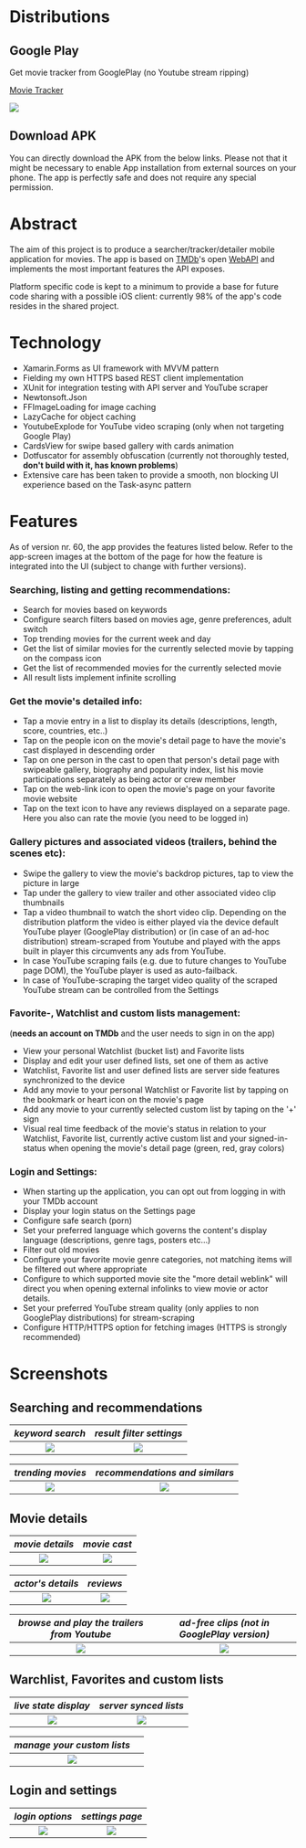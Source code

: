 # Distributions
## Google Play
Get movie tracker from GooglePlay (no Youtube stream ripping)

[Movie Tracker](https://play.google.com/store/apps/details?id=org.janos.jung)

![](/Documentation_images/gplay.png)

## Download APK

You can directly download the APK from the below links. 
Please not that it might be necessary to enable App installation from external sources on your phone. The app is perfectly safe and does not require any special permission.



# Abstract 

The aim of this project is to produce a searcher/tracker/detailer mobile application for movies. The app is based on [TMDb](https://www.themoviedb.org/)'s open [WebAPI](https://developers.themoviedb.org/3/getting-started/introduction) and implements the most important features the API exposes.

Platform specific code is kept to a minimum to provide a base for future code sharing with a possible iOS client: currently 98% of the app's code resides in the shared project. 

# Technology

* Xamarin.Forms as UI framework with MVVM pattern
* Fielding my own HTTPS based REST client implementation 
* XUnit for integration testing with API server and YouTube scraper
* Newtonsoft.Json
* FFImageLoading for image caching
* LazyCache for object caching
* YoutubeExplode for YouTube video scraping (only when not targeting Google Play)
* CardsView for swipe based gallery with cards animation
* Dotfuscator for assembly obfuscation (currently not thoroughly tested, **don't build with it, has known problems**)
* Extensive care has been taken to provide a smooth, non blocking UI experience based on the Task-async pattern

# Features

As of version nr. 60, the app provides the features listed below. Refer to the app-screen images at the bottom of the page for how the feature is integrated into the UI (subject to change with further versions).


### Searching, listing and getting recommendations:

* Search for movies based on keywords
* Configure search filters based on movies age, genre preferences, adult switch
* Top trending movies for the current week and day 
* Get the list of similar movies for the currently selected movie by tapping on the compass icon
* Get the list of recommended movies for the currently selected movie
* All result lists implement infinite scrolling  

### Get the movie's detailed info:  

* Tap a movie entry in a list to display its details (descriptions, length, score, countries, etc..)
* Tap on the people icon on the movie's detail page to have the movie's cast displayed in descending order 
* Tap on one person in the cast to open that person's detail page with swipeable gallery, biography and popularity index, list his movie participations separately as being actor or crew member 
* Tap on the web-link icon to open the movie's page on your favorite movie website 
* Tap on the text icon to have any reviews displayed on a separate page. Here you also can rate the movie (you need to be logged in)

### Gallery pictures and associated videos (trailers, behind the scenes etc):

* Swipe the gallery to view the movie's backdrop pictures, tap to view the picture in large
* Tap under the gallery to view trailer and other associated video clip thumbnails
* Tap a video thumbnail to watch the short video clip. Depending on the distribution platform the video is either played via the device default YouTube player (GooglePlay distribution) or (in case of an ad-hoc distribution) stream-scraped from Youtube and played with the apps built in player this circumvents any ads from YouTube. 
* In case YouTube scraping fails (e.g. due to future changes to YouTube page DOM),  the YouTube player is used as auto-failback.
* In case of YouTube-scraping the target video quality of the scraped YouTube stream can be controlled from the Settings

### Favorite-, Watchlist and custom lists management: 
(**needs an account on TMDb** and the user needs to sign in on the app)

* View your personal Watchlist (bucket list) and Favorite lists
* Display and edit your user defined lists, set one of them as active
* Watchlist, Favorite list and user defined lists are server side features synchronized to the device
* Add any movie to your personal Watchlist or Favorite list by tapping on the bookmark or heart icon on the movie's page
* Add any movie to your currently selected custom list by taping on the '+' sign 
* Visual real time feedback of the movie's status in relation to your Watchlist, Favorite list, currently active custom list and your signed-in-status when opening the movie's detail page (green, red, gray colors) 

### Login and Settings:

* When starting up the application, you can opt out from logging in with your TMDb account
* Display your login status on the Settings page
* Configure safe search (porn) 
* Set your preferred language which governs the content's display language (descriptions, genre tags, posters etc...)
* Filter out old movies
* Configure your favorite movie genre categories, not matching items will be filtered out where appropriate
* Configure to which supported movie site the "more detail weblink" will direct you when opening external infolinks to view movie or actor details. 
* Set your preferred YouTube stream quality (only applies to non GooglePlay distributions) for stream-scraping
* Configure HTTP/HTTPS option for fetching images (HTTPS is strongly recommended)


# Screenshots

## Searching and recommendations

| *keyword search* | *result filter settings* |
|:--:|:--:|
| ![](/Documentation_images/Search_for_keyword_SM.png) | ![](/Documentation_images/search_settings_SM.png ) |
 

| *trending movies* | *recommendations and similars* |
|:--:|:--:|
| ![](/Documentation_images/trending_page_SM.png) | ![](/Documentation_images/recommended_similars_SM.png) |

## Movie details

| *movie details* | *movie cast* |
|:--:|:--:|
| ![](/Documentation_images/movie_detail_page_SM.png) | ![](/Documentation_images/movie_cast_SM.png) |

| *actor's details* | *reviews* |
|:--:|:--:|
| ![](/Documentation_images/actors_page_SM.png ) | ![](/Documentation_images/reviews_page_SM.png) |

| *browse and play the trailers from Youtube* | *ad-free clips (not in GooglePlay version)* |
|:--:|:--:|
| ![](/Documentation_images/movie_trailer_thumbnails_SM.png) | ![](/Documentation_images/trailer_playback_SM.png) | 

## Warchlist, Favorites and custom lists

| *live state display* | *server synced lists* |
|:--:|:--:|
| ![](/Documentation_images/synchronized_movie_states_SM.png) | ![](/Documentation_images/personal_watchlist_SM.png) |

| *manage your custom lists* |  |
|:--:|:--:|
| ![](/Documentation_images/user_defined_lists_SM.png) |  |


## Login and settings

| *login options* | *settings page* |
|:--:|:--:|
| ![](/Documentation_images/login_page_SM.png) | ![](/Documentation_images/settings_SM.png) |